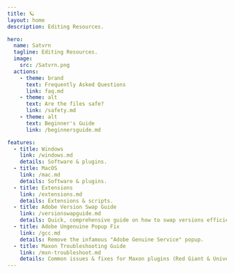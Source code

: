 ```yaml
---
title: 🪐
layout: home
description: Editing Resources.

hero:
  name: Satvrn
  tagline: Editing Resources.
  image:
    src: /Satvrn.png
  actions:
    - theme: brand
      text: Frequently Asked Questions
      link: faq.md
    - theme: alt
      text: Are the files safe?
      link: /safety.md
    - theme: alt
      text: Beginner's Guide
      link: /beginnersguide.md

features:
  - title: Windows
    link: /windows.md
    details: Software & plugins.
  - title: MacOS
    link: /mac.md
    details: Software & plugins.
  - title: Extensions
    link: /extensions.md
    details: Extensions & scripts.
  - title: Adobe Version Swap Guide
    link: /versionswapguide.md
    details: Quick, comprehensive guide on how to swap versions efficiently.
  - title: Adobe Ungenuine Popup Fix
    link: /gcc.md
    details: Remove the infamous "Adobe Genuine Service" popup.
  - title: Maxon Troubleshooting Guide
    link: /mxn-troubleshoot.md
    details: Common issues & fixes for Maxon plugins (Red Giant & Universe).
---
```

